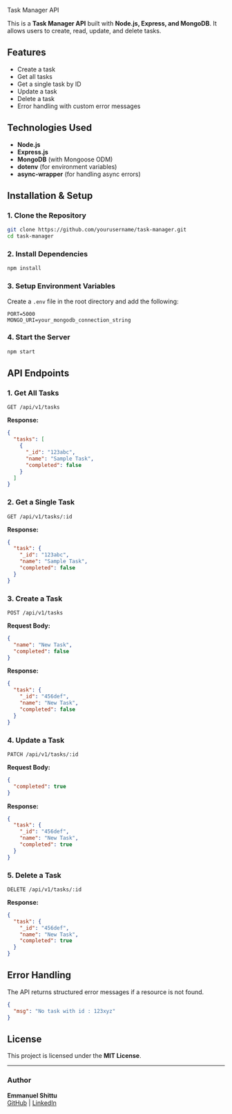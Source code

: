 Task Manager API

This is a **Task Manager API** built with **Node.js, Express, and MongoDB**. It allows users to create, read, update, and delete tasks.

## Features
- Create a task
- Get all tasks
- Get a single task by ID
- Update a task
- Delete a task
- Error handling with custom error messages

## Technologies Used
- **Node.js**
- **Express.js**
- **MongoDB** (with Mongoose ODM)
- **dotenv** (for environment variables)
- **async-wrapper** (for handling async errors)

## Installation & Setup

### 1. Clone the Repository
```sh
git clone https://github.com/yourusername/task-manager.git
cd task-manager
```

### 2. Install Dependencies
```sh
npm install
```

### 3. Setup Environment Variables
Create a `.env` file in the root directory and add the following:
```env
PORT=5000
MONGO_URI=your_mongodb_connection_string
```

### 4. Start the Server
```sh
npm start
```

## API Endpoints

### 1. Get All Tasks
```http
GET /api/v1/tasks
```
**Response:**
```json
{
  "tasks": [
    {
      "_id": "123abc",
      "name": "Sample Task",
      "completed": false
    }
  ]
}
```

### 2. Get a Single Task
```http
GET /api/v1/tasks/:id
```
**Response:**
```json
{
  "task": {
    "_id": "123abc",
    "name": "Sample Task",
    "completed": false
  }
}
```

### 3. Create a Task
```http
POST /api/v1/tasks
```
**Request Body:**
```json
{
  "name": "New Task",
  "completed": false
}
```
**Response:**
```json
{
  "task": {
    "_id": "456def",
    "name": "New Task",
    "completed": false
  }
}
```

### 4. Update a Task
```http
PATCH /api/v1/tasks/:id
```
**Request Body:**
```json
{
  "completed": true
}
```
**Response:**
```json
{
  "task": {
    "_id": "456def",
    "name": "New Task",
    "completed": true
  }
}
```

### 5. Delete a Task
```http
DELETE /api/v1/tasks/:id
```
**Response:**
```json
{
  "task": {
    "_id": "456def",
    "name": "New Task",
    "completed": true
  }
}
```

## Error Handling
The API returns structured error messages if a resource is not found.
```json
{
  "msg": "No task with id : 123xyz"
}
```

## License
This project is licensed under the **MIT License**.

---

### Author
**Emmanuel Shittu**  
[GitHub](https://github.com/shem4soul) | [LinkedIn](https://linkedin.com/in/emmanuel-shittu-91573915a)

